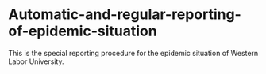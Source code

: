 # Automatic-and-regular-reporting-of-epidemic-situation
This is the special reporting procedure for the epidemic situation of Western Labor University.
